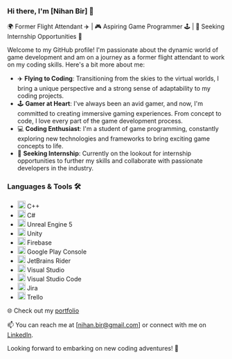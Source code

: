 ### Hi there, I'm [Nihan Bir] 👋

🌍 Former Flight Attendant ✈️ | 🎮 Aspiring Game Programmer 🕹️ | 🌟 Seeking Internship Opportunities 🚀

Welcome to my GitHub profile! I'm passionate about the dynamic world of game development and am on a journey as a former flight attendant to work on my coding skills. Here's a bit more about me:

- ✈️ **Flying to Coding**: Transitioning from the skies to the virtual worlds, I bring a unique perspective and a strong sense of adaptability to my coding projects.
- 🕹️ **Gamer at Heart**: I've always been an avid gamer, and now, I'm committed to creating immersive gaming experiences. From concept to code, I love every part of the game development process.
- 💻 **Coding Enthusiast**: I'm a student of game programming, constantly exploring new technologies and frameworks to bring exciting game concepts to life.
- 🤝 **Seeking Internship**: Currently on the lookout for internship opportunities to further my skills and collaborate with passionate developers in the industry.

### Languages & Tools 🛠️
- <img src="https://img.icons8.com/color/48/000000/c-plus-plus-logo.png" alt="C++ Icon" width="18" height="18" /> C++
- <img src="https://img.icons8.com/color/48/000000/c-sharp-logo.png" alt="C# Icon" width="18" height="18" /> C# 
- <img src="https://img.icons8.com/color/48/000000/unreal-engine.png" alt="Unreal Engine 5 Icon" width="18" height="18" /> Unreal Engine 5
- <img src="https://img.icons8.com/color/48/000000/unity.png" alt="Unity Icon" width="18" height="18" /> Unity
- <img src="https://img.icons8.com/color/48/000000/firebase.png" alt="Firebase Icon" width="18" height="18" /> Firebase
- <img src="https://img.icons8.com/color/48/000000/google-play.png" alt="Google Play Console Icon" width="18" height="18" /> Google Play Console
- <img src="https://img.icons8.com/color/48/000000/jetbrains.png" alt="JetBrains Rider Icon" width="18" height="18" /> JetBrains Rider
- <img src="https://img.icons8.com/color/48/000000/visual-studio.png" alt="Visual Studio Icon" width="18" height="18" /> Visual Studio
- <img src="https://img.icons8.com/color/48/000000/visual-studio-code-2019.png" alt="VS Code Icon" width="18" height="18" /> Visual Studio Code 
- <img src="https://img.icons8.com/color/48/000000/jira.png" alt="Jira Icon" width="18" height="18" /> Jira
- <img src="https://img.icons8.com/color/48/000000/trello.png" alt="Trello Icon" width="18" height="18" /> Trello

🌐 Check out my [portfolio](https://nihanbir.mystrikingly.com/)

📫 You can reach me at [nihan.bir@gmail.com] or connect with me on [LinkedIn](https://www.linkedin.com/in/nihan-bir-b81aa2191/). 

Looking forward to embarking on new coding adventures! 🌌
